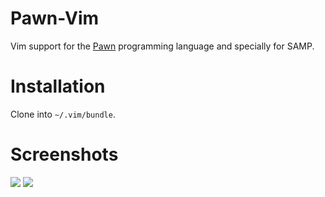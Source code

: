 # Pawn-Vim

Vim support for the [Pawn](http://www.compuphase.com/pawn/pawn.htm) programming language and specially for SAMP.
 
# Installation

Clone into `~/.vim/bundle`.

# Screenshots

![](http://i.imgur.com/pnRXhCA.png)
![](http://i.imgur.com/A6o6LvL.png)
